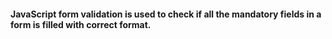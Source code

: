 #### JavaScript form validation is used to check if all the mandatory fields in a form is filled with correct format.